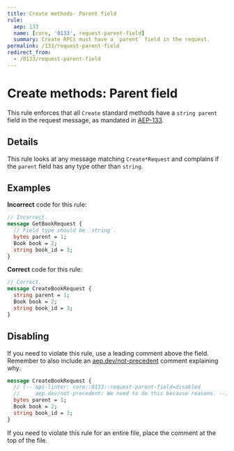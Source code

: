 ```yaml
---
title: Create methods- Parent field
rule:
  aep: 133
  name: [core, '0133', request-parent-field]
  summary: Create RPCs must have a `parent` field in the request.
permalink: /133/request-parent-field
redirect_from:
  - /0133/request-parent-field
---
```


# Create methods: Parent field

This rule enforces that all `Create` standard methods have a `string parent`
field in the request message, as mandated in [AEP-133][].

## Details

This rule looks at any message matching `Create*Request` and complains if
the `parent` field has any type other than `string`.

## Examples

**Incorrect** code for this rule:

```proto
// Incorrect.
message GetBookRequest {
  // Field type should be `string`.
  bytes parent = 1;
  Book book = 2;
  string book_id = 3;
}
```

**Correct** code for this rule:

```proto
// Correct.
message CreateBookRequest {
  string parent = 1;
  Book book = 2;
  string book_id = 3;
}
```

## Disabling

If you need to violate this rule, use a leading comment above the field.
Remember to also include an [aep.dev/not-precedent][] comment explaining why.

```proto
message CreateBookRequest {
  // (-- api-linter: core::0133::request-parent-field=disabled
  //     aep.dev/not-precedent: We need to do this because reasons. --)
  bytes parent = 1;
  Book book = 2;
  string book_id = 3;
}
```

If you need to violate this rule for an entire file, place the comment at the
top of the file.

[aep-133]: https://aep.dev/133
[aep.dev/not-precedent]: https://aep.dev/not-precedent
